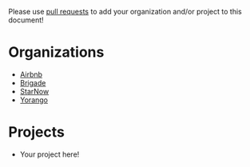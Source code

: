Please use [pull requests](https://github.com/brigade/react-waypoint/pull/new/master) to add your organization and/or project to this document!

# Organizations

- [Airbnb](https://github.com/airbnb)
- [Brigade](https://github.com/brigade)
- [StarNow](https://github.com/starnow)
- [Yorango](https://github.com/Yorango)

# Projects

- Your project here!
